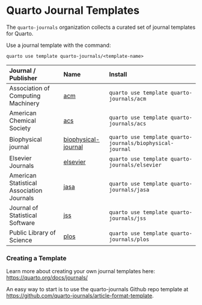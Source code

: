 
# Quarto Journal Templates

The `quarto-journals` organization collects a curated set of journal templates for Quarto.

Use a journal template with the command:

`quarto use template quarto-journals/<template-name>`

| Journal / Publisher                       | Name                                                                          | Install                                                   |
|:------------------------------------------|:------------------------------------------------------------------------------|:----------------------------------------------------------|
| Association of Computing Machinery        | [acm](https://github.com/quarto-journals/acm)                                 | `quarto use template quarto-journals/acm`                 |
| American Chemical Society                 | [acs](https://github.com/quarto-journals/acs)                                 | `quarto use template quarto-journals/acs`                 |
| Biophysical journal                       | [biophysical-journal](https://github.com/quarto-journals/biophysical-journal) | `quarto use template quarto-journals/biophysical-journal` |
| Elsevier Journals                         | [elsevier](https://github.com/quarto-journals/elsevier)                       | `quarto use template quarto-journals/elsevier`            |
| American Statistical Association Journals | [jasa](https://github.com/quarto-journals/jasa)                               | `quarto use template quarto-journals/jasa`                |
| Journal of Statistical Software           | [jss](https://github.com/quarto-journals/jss)                                 | `quarto use template quarto-journals/jss`                 |
| Public Library of Science                 | [plos](https://github.com/quarto-journals/plos)                               | `quarto use template quarto-journals/plos`                |

### Creating a Template

Learn more about creating your own journal templates here: <https://quarto.org/docs/journals/>

An easy way to start is to use the quarto-journals Github repo template at <https://github.com/quarto-journals/article-format-template>.
